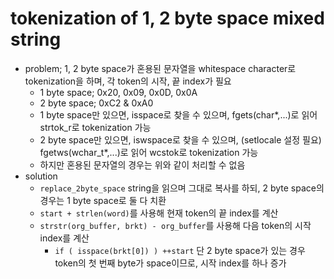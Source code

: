 tokenization of 1, 2 byte space mixed string
============================================
* problem; 1, 2 byte space가 혼용된 문자열을 whitespace character로 tokenization을 하며, 각 token의 시작, 끝 index가 필요
  * 1 byte space; 0x20, 0x09, 0x0D, 0x0A
  * 2 byte space; 0xC2 & 0xA0
  * 1 byte space만 있으면, isspace로 찾을 수 있으며, fgets(char*,...)로 읽어 strtok_r로 tokenization 가능
  * 2 byte space만 있으면, iswspace로 찾을 수 있으며, (setlocale 설정 필요) fgetws(wchar_t*,...)로 읽어 wcstok로 tokenization 가능
  * 하지만 혼용된 문자열의 경우는 위와 같이 처리할 수 없음
* solution
  * `replace_2byte_space` string을 읽으며 그대로 복사를 하되, 2 byte space의 경우는 1 byte space로 둘 다 치환
  * `start + strlen(word)`를 사용해 현재 token의 끝 index를 계산
  * `strstr(org_buffer, brkt) - org_buffer`를 사용해 다음 token의 시작 index를 계산
    * `if ( isspace(brkt[0]) ) ++start` 단 2 byte space가 있는 경우 token의 첫 번째 byte가 space이므로, 시작 index를 하나 증가
